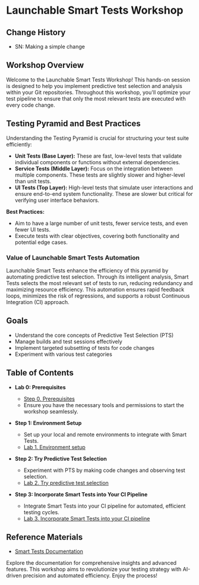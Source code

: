 
# Launchable Smart Tests Workshop

## Change History
- SN: Making a simple change

## Workshop Overview

Welcome to the Launchable Smart Tests Workshop! This hands-on session is designed to help you implement predictive test selection and analysis within your Git repositories. Throughout this workshop, you'll optimize your test pipeline to ensure that only the most relevant tests are executed with every code change.

## Testing Pyramid and Best Practices

Understanding the Testing Pyramid is crucial for structuring your test suite efficiently:

- **Unit Tests (Base Layer):** These are fast, low-level tests that validate individual components or functions without external dependencies.
- **Service Tests (Middle Layer):** Focus on the integration between multiple components. These tests are slightly slower and higher-level than unit tests.
- **UI Tests (Top Layer):** High-level tests that simulate user interactions and ensure end-to-end system functionality. These are slower but critical for verifying user interface behaviors.

**Best Practices:**
- Aim to have a large number of unit tests, fewer service tests, and even fewer UI tests.
- Execute tests with clear objectives, covering both functionality and potential edge cases.

### Value of Launchable Smart Tests Automation

Launchable Smart Tests enhance the efficiency of this pyramid by automating predictive test selection. Through its intelligent analysis, Smart Tests selects the most relevant set of tests to run, reducing redundancy and maximizing resource efficiency. This automation ensures rapid feedback loops, minimizes the risk of regressions, and supports a robust Continuous Integration (CI) approach.

## Goals

- Understand the core concepts of Predictive Test Selection (PTS)
- Manage builds and test sessions effectively
- Implement targeted subsetting of tests for code changes
- Experiment with various test categories

## Table of Contents





- **Lab 0: Prerequisites**
  - [Step 0. Prerequisites](HANDSON0.md)
  - Ensure you have the necessary tools and permissions to start the workshop seamlessly.

- **Step 1: Environment Setup**
  - Set up your local and remote environments to integrate with Smart Tests.
  - [Lab 1. Environment setup](HANDSON1.md)

- **Step 2: Try Predictive Test Selection**
  - Experiment with PTS by making code changes and observing test selection.
  - [Lab 2. Try predictive test selection](HANDSON2.md)
- **Step 3: Incorporate Smart Tests into Your CI Pipeline**
  - Integrate Smart Tests into your CI pipeline for automated, efficient testing cycles.
  - [Lab 3. Incorporate Smart Tests into your CI pipeline](HANDSON3.md)

## Reference Materials

- [Smart Tests Documentation](https://www.launchableinc.com/docs/)

Explore the documentation for comprehensive insights and advanced features. This workshop aims to revolutionize your testing strategy with AI-driven precision and automated efficiency. Enjoy the process!
